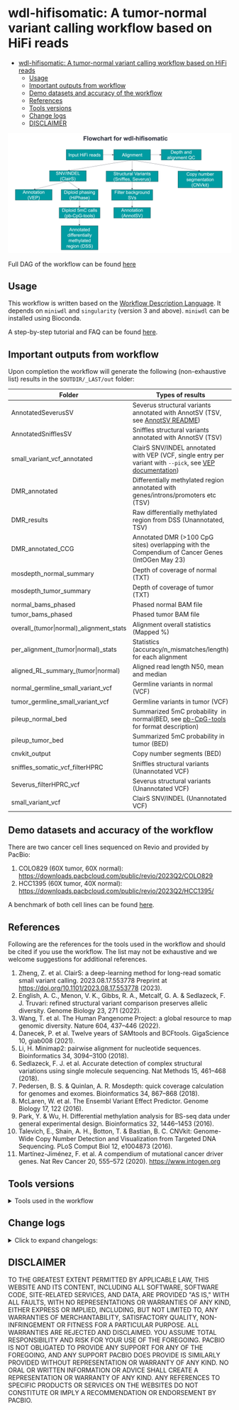 # wdl-hifisomatic: A tumor-normal variant calling workflow based on HiFi reads

- [wdl-hifisomatic: A tumor-normal variant calling workflow based on HiFi reads](#wdl-hifisomatic-a-tumor-normal-variant-calling-workflow-based-on-hifi-reads)
  - [Usage](#usage)
  - [Important outputs from workflow](#important-outputs-from-workflow)
  - [Demo datasets and accuracy of the workflow](#demo-datasets-and-accuracy-of-the-workflow)
  - [References](#references)
  - [Tools versions](#tools-versions)
  - [Change logs](#change-logs)
  - [DISCLAIMER](#disclaimer)

![Alt text](figures/simple_workflow_diagram.png)

Full DAG of the workflow can be found [here](figures/complex_workflow_diagram.png)

## Usage

This workflow is written based on the [Workflow Description Language](https://github.com/openwdl/wdl). It depends on `miniwdl` and `singularity` (version 3 and above). `miniwdl` can be installed using Bioconda.

A step-by-step tutorial and FAQ can be found [here](docs/step-by-step.md).

## Important outputs from workflow

Upon completion the workflow will generate the following (non-exhaustive list) results in the `$OUTDIR/_LAST/out` folder:

| Folder                            | Types of results                                                                  |
| --------------------------------- | --------------------------------------------------------------------------------- |
| AnnotatedSeverusSV                | Severus structural variants annotated with AnnotSV (TSV, see [AnnotSV README](https://github.com/lgmgeo/AnnotSV/blob/master/README.AnnotSV_latest.pdf))                          |
| AnnotatedSnifflesSV               | Sniffles structural variants annotated with AnnotSV (TSV)                         |
| small_variant_vcf_annotated       | ClairS SNV/INDEL annotated with VEP (VCF, single entry per variant with `--pick`, see [VEP documentation](https://asia.ensembl.org/info/docs/tools/vep/script/vep_options.html))                                         |
| DMR_annotated                     | Differentially methylated region annotated with genes/introns/promoters etc (TSV) |
| DMR_results                       | Raw differentially methylated region from DSS (Unannotated, TSV)                               |
| DMR_annotated_CCG                       | Annotated DMR (>100 CpG sites) overlapping with the Compendium of Cancer Genes (IntOGen May 23)                               |
| mosdepth_normal_summary           | Depth of coverage of normal (TXT)                                                 |
| mosdepth_tumor_summary            | Depth of coverage of tumor (TXT)                                                  |
| normal_bams_phased                | Phased normal BAM file                                                            |
| tumor_bams_phased                 | Phased tumor BAM file                                                             |
| overall_(tumor\|normal)_alignment_stats      | Alignment overall statistics (Mapped %)                                                    |
| per_alignment_(tumor\|normal)_stats| Statistics (accuracy/n_mismatches/length) for each alignment                     |
| aligned_RL_summary_(tumor\|normal)| Aligned read length N50, mean and median                     |
| normal_germline_small_variant_vcf | Germline variants in normal (VCF)                                                 |
| tumor_germline_small_variant_vcf  | Germline variants in tumor (VCF)                                                  |
| pileup_normal_bed                 | Summarized 5mC probability  in normal(BED, see [pb-CpG-tools](https://github.com/PacificBiosciences/pb-CpG-tools) for format description)                                        |
| pileup_tumor_bed                  | Summarized 5mC probability in tumor (BED)                                         |
| cnvkit_output                     | Copy number segments (BED)                                                        |
| sniffles_somatic_vcf_filterHPRC   | Sniffles structural variants (Unannotated VCF)                                    |
| Severus_filterHPRC_vcf            | Severus structural variants (Unannotated VCF)                                     |
| small_variant_vcf                 | ClairS SNV/INDEL (Unannotated VCF)                                                |

## Demo datasets and accuracy of the workflow

There are two cancer cell lines sequenced on Revio and provided by PacBio:

1. COLO829 (60X tumor, 60X normal): <https://downloads.pacbcloud.com/public/revio/2023Q2/COLO829>
2. HCC1395 (60X tumor, 40X normal): <https://downloads.pacbcloud.com/public/revio/2023Q2/HCC1395/>

A benchmark of both cell lines can be found [here](docs/benchmark.md).

## References

Following are the references for the tools used in the workflow and should be cited if you use the workflow. The list may not be exhaustive and we welcome suggestions for additional references.

1. Zheng, Z. et al. ClairS: a deep-learning method for long-read somatic small variant calling. 2023.08.17.553778 Preprint at <https://doi.org/10.1101/2023.08.17.553778> (2023).
2. English, A. C., Menon, V. K., Gibbs, R. A., Metcalf, G. A. & Sedlazeck, F. J. Truvari: refined structural variant comparison preserves allelic diversity. Genome Biology 23, 271 (2022).
3. Wang, T. et al. The Human Pangenome Project: a global resource to map genomic diversity. Nature 604, 437–446 (2022).
4. Danecek, P. et al. Twelve years of SAMtools and BCFtools. GigaScience 10, giab008 (2021).
5. Li, H. Minimap2: pairwise alignment for nucleotide sequences. Bioinformatics 34, 3094–3100 (2018).
6. Sedlazeck, F. J. et al. Accurate detection of complex structural variations using single molecule sequencing. Nat Methods 15, 461–468 (2018).
7. Pedersen, B. S. & Quinlan, A. R. Mosdepth: quick coverage calculation for genomes and exomes. Bioinformatics 34, 867–868 (2018).
8. McLaren, W. et al. The Ensembl Variant Effect Predictor. Genome Biology 17, 122 (2016).
9. Park, Y. & Wu, H. Differential methylation analysis for BS-seq data under general experimental design. Bioinformatics 32, 1446–1453 (2016).
10. Talevich, E., Shain, A. H., Botton, T. & Bastian, B. C. CNVkit: Genome-Wide Copy Number Detection and Visualization from Targeted DNA Sequencing. PLoS Comput Biol 12, e1004873 (2016).
11. Martínez-Jiménez, F. et al. A compendium of mutational cancer driver genes. Nat Rev Cancer 20, 555–572 (2020). <https://www.intogen.org>


## Tools versions

<details>
  <summary>Tools used in the workflow</summary>

| Tool         | Version   | Purpose                                              |
| ------------ | --------- | ---------------------------------------------------- |
| pbmm2        | 1.12.0    | Alignment of HiFi reads                              |
| pbtk         | 3.1.0     | Merging HiFi reads                                   |
| samtools     | 1.17      | Various tasks manipulating BAM files                 |
| VEP          | 110.1     | Annotation of small variants                         |
| AnnotSV      | 3.3.6     | Annotation of structural variants                    |
| DSS          | 2.48.0    | Differential methylation                             |
| annotatr     | 1.26.0    | Annotation of differentially methylated region (DMR) |
| ClairS       | 0.1.5     | SNV and INDEL calling                                |
| bcftools     | 1.17      | Manipulation of VCF                                  |
| CNVKit       | 0.9.10    | Copy number segmentation                             |
| Truvari      | 4.0.0     | Filtering of control structural variants             |
| bedtools     | 2.31.0    | Splitting genome intervals for parallelization       |
| mosdepth     | 0.3.4     | Calculating depth of coverage                        |
| pb-CpG-tools | 2.3.1     | Summarizing 5mC probability                          |
| fgbio        | 2.1.0     | Stripping kinetics from BAM files                    |
| HiPhase      | 0.10.2    | Diploid phasing using germline variants              |
| Sniffles     | 2.0.7     | Structural variants                                  |
| slivar       | 0.3.0     | Selecting/filtering variants from VCF                |
| Severus      | commit-7453c5e | Structural variants                             |
| seqkit       | 2.5.1     | Aligned BAM statistics                               |
| csvtk        | 0.27.2    | Aligned BAM statistics summary and other CSV/TSV operation |
| IntOGen        | May 31 2023    | Compendium of Cancer Genes for annotation |
</details>

## Change logs

<details>
  <summary>Click to expand changelogs:</summary>

- v0.1: Initial release

</details>

## DISCLAIMER

TO THE GREATEST EXTENT PERMITTED BY APPLICABLE LAW, THIS WEBSITE AND ITS CONTENT, INCLUDING ALL SOFTWARE, SOFTWARE CODE, SITE-RELATED SERVICES, AND DATA, ARE PROVIDED "AS IS," WITH ALL FAULTS, WITH NO REPRESENTATIONS OR WARRANTIES OF ANY KIND, EITHER EXPRESS OR IMPLIED, INCLUDING, BUT NOT LIMITED TO, ANY WARRANTIES OF MERCHANTABILITY, SATISFACTORY QUALITY, NON-INFRINGEMENT OR FITNESS FOR A PARTICULAR PURPOSE. ALL WARRANTIES ARE REJECTED AND DISCLAIMED. YOU ASSUME TOTAL RESPONSIBILITY AND RISK FOR YOUR USE OF THE FOREGOING. PACBIO IS NOT OBLIGATED TO PROVIDE ANY SUPPORT FOR ANY OF THE FOREGOING, AND ANY SUPPORT PACBIO DOES PROVIDE IS SIMILARLY PROVIDED WITHOUT REPRESENTATION OR WARRANTY OF ANY KIND. NO ORAL OR WRITTEN INFORMATION OR ADVICE SHALL CREATE A REPRESENTATION OR WARRANTY OF ANY KIND. ANY REFERENCES TO SPECIFIC PRODUCTS OR SERVICES ON THE WEBSITES DO NOT CONSTITUTE OR IMPLY A RECOMMENDATION OR ENDORSEMENT BY PACBIO.
